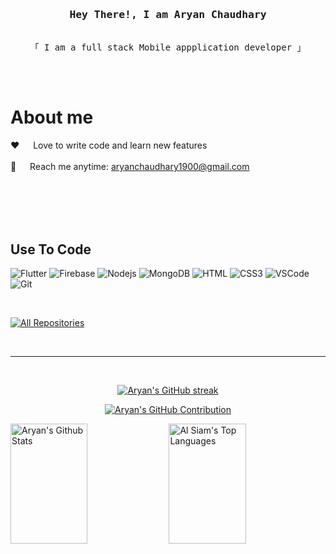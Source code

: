 <!--
<h2 align="center">
  Welcome to my github page
  <img src="https://media.giphy.com/media/hvRJCLFzcasrR4ia7z/giphy.gif" width="28">
</h2>
-->

<!--
<p align="center">
  <a href="https://github.com/AryanC19"><img src="https://readme-typing-svg.herokuapp.com/?lines=Self%20Taught%20Programmer;Flutter%20Developer;;Always%20learning%20new%20things&center=true&width=380&height=45"></a>
</p>

 -->

<!-- Intro  -->
<h3 align="center">
        <samp> Hey There!, I am
                <b><a>Aryan Chaudhary</a></b>
        </samp>
</h3>


<p align="center"> 
  <samp>
    <br>
    「 I am a full stack Mobile appplication developer 」
    <br>
    <br>
  </samp>
</p>

<br />

<!-- About Section -->
 # About me
 
<p>
  
 ❤️ &emsp; Love to write code and learn new features<br/><br/>
 📧 &emsp; Reach me anytime: aryanchaudhary1900@gmail.com<br/><br/>

</p>

<br/>
<br/>
<br/>

## Use To Code
![Flutter](https://img.shields.io/badge/Flutter-20232A?style=for-the-badge&logo=flutter&logoColor=61DAFB)
![Firebase](https://img.shields.io/badge/Firebase-E34F26?style=for-the-badge&labelColor=black&logo=firebase&logoColor=F0DB4F)
![Nodejs](https://img.shields.io/badge/Nodejs-3C873A?style=for-the-badge&labelColor=black&logo=node.js&logoColor=3C873A)
![MongoDB](https://img.shields.io/badge/MongoDB-4EA94B?style=for-the-badge&logo=mongodb&logoColor=white)
![HTML](https://img.shields.io/badge/HTML5-E34F26?style=for-the-badge&logo=html5&logoColor=white)
![CSS3](https://img.shields.io/badge/CSS3-1572B6?style=for-the-badge&logo=css3&logoColor=white)
![VSCode](https://img.shields.io/badge/Visual_Studio-0078d7?style=for-the-badge&logo=visual%20studio&logoColor=white)
![Git](https://img.shields.io/badge/Git-F05032?style=for-the-badge&logo=git&logoColor=white)

<br/>


<p align="left">
  <a href="https://github.com/AryanC19?tab=repositories" target="_blank"><img alt="All Repositories" title="All Repositories" src="https://img.shields.io/badge/-All%20Repos-2962FF?style=for-the-badge&logo=koding&logoColor=white"/></a>
</p>

<br/>
<hr/>
<br/>

<p align="center">
  <a href="https://github.com/AryanC19">
    <img src="https://github-readme-streak-stats.herokuapp.com/?user=AryanC19&theme=radical&border=7F3FBF&background=0D1117" alt="Aryan's GitHub streak"/>
  </a>
</p>

<p align="center">
  <a href="https://github.com/AryanC19">
    <img src="https://github-profile-summary-cards.vercel.app/api/cards/profile-details?username=AryanC19&theme=radical" alt="Aryan's GitHub Contribution"/>
  </a>
</p>

<a> 
    <a href="https://github.com/AryanC19"><img alt="Aryan's Github Stats" src="https://denvercoder1-github-readme-stats.vercel.app/api?username=AryanC19&show_icons=true&count_private=true&theme=react&border_color=7F3FBF&bg_color=0D1117&title_color=F85D7F&icon_color=F8D866" height="192px" width="49.5%"/></a>
  <a href="https://github.com/AryanC19"><img alt="Al Siam's Top Languages" src="https://denvercoder1-github-readme-stats.vercel.app/api/top-langs/?username=AryanC19&langs_count=8&layout=compact&theme=react&border_color=7F3FBF&bg_color=0D1117&title_color=F85D7F&icon_color=F8D866" height="192px" width="49.5%"/></a>
  <br/>
</a>

